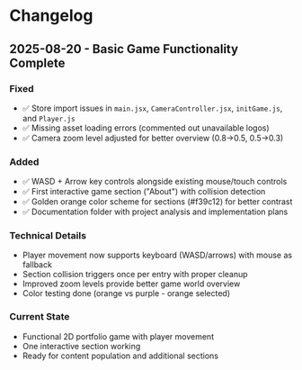 # Changelog

## 2025-08-20 - Basic Game Functionality Complete

### Fixed
- ✅ Store import issues in `main.jsx`, `CameraController.jsx`, `initGame.js`, and `Player.js`
- ✅ Missing asset loading errors (commented out unavailable logos)
- ✅ Camera zoom level adjusted for better overview (0.8→0.5, 0.5→0.3)

### Added
- ✅ WASD + Arrow key controls alongside existing mouse/touch controls
- ✅ First interactive game section ("About") with collision detection
- ✅ Golden orange color scheme for sections (#f39c12) for better contrast
- ✅ Documentation folder with project analysis and implementation plans

### Technical Details
- Player movement now supports keyboard (WASD/arrows) with mouse as fallback
- Section collision triggers once per entry with proper cleanup
- Improved zoom levels provide better game world overview
- Color testing done (orange vs purple - orange selected)

### Current State
- Functional 2D portfolio game with player movement
- One interactive section working
- Ready for content population and additional sections